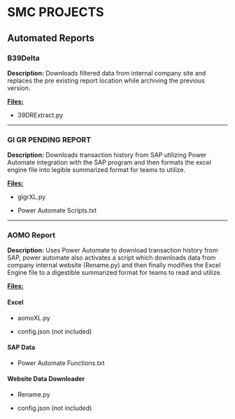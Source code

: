 # SMC PROJECTS

## Automated Reports

### B39Delta

**Description:** Downloads filtered data from internal company site and replaces the pre existing report location while archiving the previous version.

**<u>Files:</u>**

- 39DRExtract.py

---

### GI GR PENDING REPORT

**Description:** Downloads transaction history from SAP utilizing Power Automate integration with the SAP program and then formats the excel engine file into legible summarized format for teams to utilize.

**<u>Files:</u>**

- gigrXL.py

- Power Automate Scripts.txt

---

### AOMO Report

**Description:** Uses Power Automate to download transaction history from SAP, power automate also activates a script which downloads data from company internal website (Rename.py) and then finally modifies the Excel Engine file to a digestible summarized format for teams to read and utilize.

**<u>Files:</u>**

#### Excel

- aomoXL.py

- config.json (not included)

#### SAP Data

- Power Automate Functions.txt

#### Website Data Downloader

- Rename.py

- config.json (not included)
